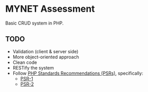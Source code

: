 # MYNET Assessment
Basic CRUD system in PHP.
## TODO

- Validation (client & server side)
- More object-oriented approach
- Clean code
- RESTify the system
- Follow [PHP Standards Recommendations (PSRs)](https://www.php-fig.org/psr/), specifically:
	- [PSR-1](https://www.php-fig.org/psr/psr-1/)
	- [PSR-2](https://www.php-fig.org/psr/psr-2/)
